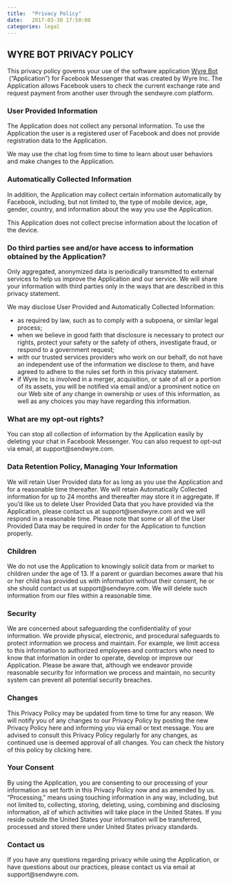 ```yaml
---
title:  "Privacy Policy"
date:   2017-03-30 17:50:00
categories: legal
---
```


<h2><strong>WYRE BOT PRIVACY POLICY</strong></h2>
<p>This privacy policy governs your use of the software application <a href="https://www.messenger.com/t/sendwyre/" target="_blank">Wyre Bot</a> &nbsp;(&ldquo;Application&rdquo;) for Facebook Messenger that was created by Wyre Inc. The Application allows Facebook users to check the current exchange rate and request payment from another user through the sendwyre.com platform.</p>
<h3><strong>User Provided Information</strong></h3>
<p>The Application does not collect any personal information. To use the Application the user is a registered user of Facebook and does not provide registration data to the Application.</p>
<p>We may use the chat log from time to time to learn about user behaviors and make changes to the Application.</p>
<h3><strong>Automatically Collected Information</strong></h3>
<p>In addition, the Application may collect certain information automatically by Facebook, including, but not limited to, the type of mobile device, age, gender, country, and information about the way you use the Application.</p>
<p>This Application does not collect precise information about the location of the device.</p>
<h3><strong>Do third parties see and/or have access to information obtained by the Application?</strong></h3>
<p>Only aggregated, anonymized data is periodically transmitted to external services to help us improve the Application and our service. We will share your information with third parties only in the ways that are described in this privacy statement.</p>
<p>We may disclose User Provided and Automatically Collected Information:</p>
<ul>
<li>as required by law, such as to comply with a subpoena, or similar legal process;</li>
<li>when we believe in good faith that disclosure is necessary to protect our rights, protect your safety or the safety of others, investigate fraud, or respond to a government request;</li>
<li>with our trusted services providers who work on our behalf, do not have an independent use of the information we disclose to them, and have agreed to adhere to the rules set forth in this privacy statement.</li>
<li>if Wyre Inc is involved in a merger, acquisition, or sale of all or a portion of its assets, you will be notified via email and/or a prominent notice on our Web site of any change in ownership or uses of this information, as well as any choices you may have regarding this information.</li>
</ul>
<h3><strong>What are my opt-out rights?</strong></h3>
<p>You can stop all collection of information by the Application easily by deleting your chat in Facebook Messenger. You can also request to opt-out via email, at support@sendwyre.com.</p>
<h3><strong>Data Retention Policy, Managing Your Information</strong></h3>
<p>We will retain User Provided data for as long as you use the Application and for a reasonable time thereafter. We will retain Automatically Collected information for up to 24 months and thereafter may store it in aggregate. If you&rsquo;d like us to delete User Provided Data that you have provided via the Application, please contact us at support@sendwyre.com and we will respond in a reasonable time. Please note that some or all of the User Provided Data may be required in order for the Application to function properly.</p>
<h3><strong>Children</strong></h3>
<p>We do not use the Application to knowingly solicit data from or market to children under the age of 13. If a parent or guardian becomes aware that his or her child has provided us with information without their consent, he or she should contact us at support@sendwyre.com. We will delete such information from our files within a reasonable time.</p>
<h3><strong>Security</strong></h3>
<p>We are concerned about safeguarding the confidentiality of your information. We provide physical, electronic, and procedural safeguards to protect information we process and maintain. For example, we limit access to this information to authorized employees and contractors who need to know that information in order to operate, develop or improve our Application. Please be aware that, although we endeavor provide reasonable security for information we process and maintain, no security system can prevent all potential security breaches.</p>
<h3><strong>Changes</strong></h3>
<p>This Privacy Policy may be updated from time to time for any reason. We will notify you of any changes to our Privacy Policy by posting the new Privacy Policy here and informing you via email or text message. You are advised to consult this Privacy Policy regularly for any changes, as continued use is deemed approval of all changes. You can check the history of this policy by clicking here.</p>
<h3><strong>Your Consent</strong></h3>
<p>By using the Application, you are consenting to our processing of your information as set forth in this Privacy Policy now and as amended by us. &ldquo;Processing,&rdquo; means using touching information in any way, including, but not limited to, collecting, storing, deleting, using, combining and disclosing information, all of which activities will take place in the United States. If you reside outside the United States your information will be transferred, processed and stored there under United States privacy standards.</p>
<h3><strong>Contact us</strong></h3>
<p>If you have any questions regarding privacy while using the Application, or have questions about our practices, please contact us via email at support@sendwyre.com.</p>
